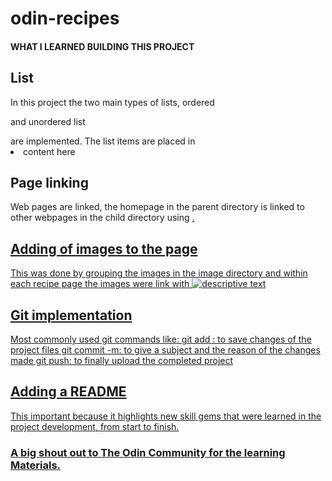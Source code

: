 # odin-recipes
#### WHAT I LEARNED BUILDING THIS PROJECT
## List 
In this project the two main types of lists, ordered <ol></ol> and unordered list<ul></ul> are implemented.
The list items are placed in <li>content here</li>

## Page linking
Web pages are linked, the homepage in the parent directory is linked to other webpages
in the child directory using <a href="./child directory/page name.html">.

## Adding of images to the page
This was done by grouping the images in the image directory and within each recipe page 
the images were link with <img src="image location" alt="descriptive text">

## Git implementation
Most commonly used git commands like:
    git add : to save changes of the project files
    git commit -m: to give a subject and the reason of the changes made
    git push: to finally upload the completed project

## Adding a README 
This important because it highlights new skill gems that were learned in
the project development, from start to finish.

### A big shout out to The Odin Community for the learning Materials.